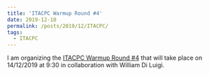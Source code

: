 ```yaml
---
title: 'ITACPC Warmup Round #4'
date: 2019-12-10
permalink: /posts/2019/12/ITACPC/
tags:
  - ITACPC
---
```


I am organizing the [ITACPC Warmup Round #4](https://www.itacpc.it/) that will take place on 14/12/2019 at 9:30 in collaboration with William Di Luigi.